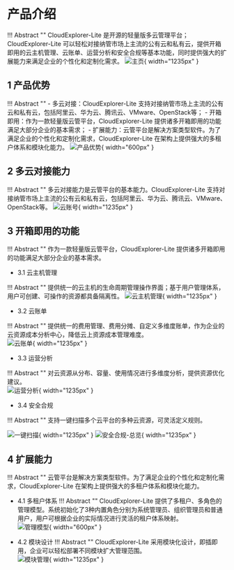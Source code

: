 # 产品介绍

!!! Abstract ""
    CloudExplorer-Lite 是开源的轻量版多云管理平台；   
    CloudExplorer-Lite 可以轻松对接纳管市场上主流的公有云和私有云，提供开箱即用的云主机管理、云账单、运营分析和安全合规等基本功能，同时提供强大的扩展能力来满足企业的个性化和定制化需求。 
![主页](./img/index/主页.png){ width="1235px" }


## 1 产品优势

!!! Abstract ""
    - 多云对接：CloudExplorer-Lite 支持对接纳管市场上主流的公有云和私有云，包括阿里云、华为云、腾讯云、VMware、OpenStack等；
    - 开箱即用：作为一款轻量版云管平台，CloudExplorer-Lite 提供诸多开箱即用的功能满足大部分企业的基本需求；
    - 扩展能力：云管平台是解决方案类型软件。为了满足企业的个性化和定制化需求，CloudExplorer-Lite 在架构上提供强大的多租户体系和模块化能力。
![产品优势](./img/index/产品优势.png){ width="600px" }  

## 2 多云对接能力

!!! Abstract ""
    多云对接能力是云管平台的基本能力。CloudExplorer-Lite 支持对接纳管市场上主流的公有云和私有云，包括阿里云、华为云、腾讯云、VMware、OpenStack等。
![云账号](./img/index/云账号.png){ width="1235px" }

## 3 开箱即用的功能

!!! Abstract "" 
    作为一款轻量版云管平台，CloudExplorer-Lite 提供诸多开箱即用的功能满足大部分企业的基本需求。

- 3.1 云主机管理
  
!!! Abstract "" 
    提供统一的云主机的生命周期管理操作界面；基于用户管理体系，用户可创建、可操作的资源都具备隔离性。
![云主机管理](./img/index/云主机管理.png){ width="1235px" }

- 3.2 云账单
  
!!! Abstract "" 
    提供统一的费用管理、费用分摊、自定义多维度账单，作为企业的云资源成本分析中心，降低云上资源成本管理难度。    
![云账单](./img/index/云账单.png){ width="1235px" }

- 3.3 运营分析
  
!!! Abstract "" 
    对云资源从分布、容量、使用情况进行多维度分析，提供资源优化建议。    
![运营分析](./img/index/运营分析.png){ width="1235px" }

- 3.4 安全合规
  
!!! Abstract "" 
    支持一键扫描多个云平台的多种云资源，可灵活定义规则。
      
![一键扫描](./img/index/安全合规-一键扫描.png){ width="1235px" }
![安全合规-总览](./img/index/安全合规-总览.png){ width="1235px" }

## 4 扩展能力
!!! Abstract "" 
    云管平台是解决方案类型软件。为了满足企业的个性化和定制化需求，CloudExplorer-Lite 在架构上提供强大的多租户体系和模块化能力。

- 4.1 多租户体系
!!! Abstract "" 
    CloudExplorer-Lite 提供了多租户、多角色的管理模型。系统初始化了3种内置角色分别为系统管理员、组织管理员和普通用户，用户可根据企业的实际情况进行灵活的租户体系映射。  
![管理模型](./img/index/管理模型.png){ width="600px" }

- 4.2 模块设计
!!! Abstract "" 
    CloudExplorer-Lite 采用模块化设计，即插即用，企业可以轻松部署不同模块扩大管理范围。  
![模块管理](./img/index/模块管理.png){ width="1235px" }